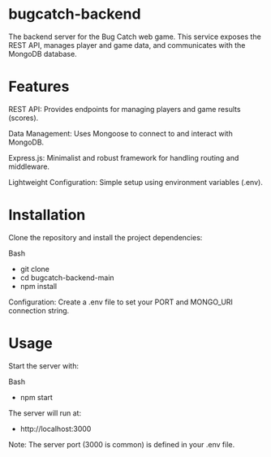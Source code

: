 # bugcatch-backend

The backend server for the Bug Catch web game. This service exposes the REST API, manages player and game data, and communicates with the MongoDB database.

# Features

REST API: Provides endpoints for managing players and game results (scores).

Data Management: Uses Mongoose to connect to and interact with MongoDB.

Express.js: Minimalist and robust framework for handling routing and middleware.

Lightweight Configuration: Simple setup using environment variables (.env).

# Installation

Clone the repository and install the project dependencies:

Bash
- git clone <repo-url>
- cd bugcatch-backend-main
- npm install

Configuration: Create a .env file to set your PORT and MONGO_URI connection string.

# Usage

Start the server with:

Bash
- npm start

The server will run at:
- http://localhost:3000

Note: The server port (3000 is common) is defined in your .env file.
